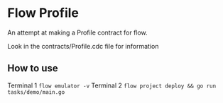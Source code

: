 # Flow Profile

An attempt at making a Profile contract for flow. 

Look in the contracts/Profile.cdc file for information

## How to use

Terminal 1 `flow emulator -v`
Terminal 2 `flow project deploy && go run tasks/demo/main.go`

